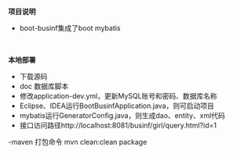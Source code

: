 **项目说明** 
- boot-businf集成了boot mybatis
<br> 
 
**本地部署**
- 下载源码
- doc 数据库脚本
- 修改application-dev.yml，更新MySQL账号和密码、数据库名称
- Eclipse、IDEA运行BootBusinfApplication.java，则可启动项目
- mybatis运行GeneratorConfig.java，则生成dao、entity、xml代码
- 接口访问路径http://localhost:8081/businf/girl/query.html?id=1

-maven 打包命令  mvn clean:clean package